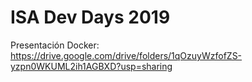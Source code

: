 # ISA Dev Days 2019
Presentación Docker:
https://drive.google.com/drive/folders/1qOzuyWzfofZS-yzpn0WKUML2ih1AGBXD?usp=sharing
